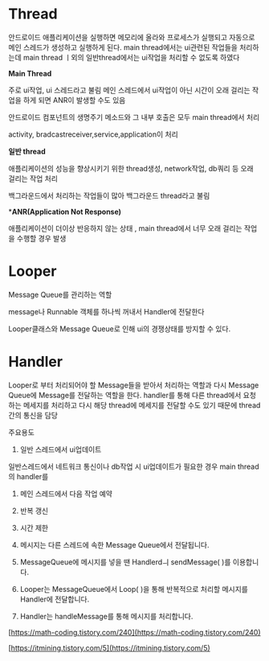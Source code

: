 # Thread

안드로이드 애플리케이션을 실행하면 메모리에 올라와 프로세스가 실행되고 자동으로 메인 스레드가 생성하고 실행하게 된다. main thread에서는 ui관련된 작업들을 처리하는데 main thread ㅣ외의 일반thread에서는 ui작업을 처리할 수 없도록 하였다

**Main Thread**

주로 ui작업, ui 스레드라고 불림 메인 스레드에서 ui작업이 아닌 시간이 오래 걸리는 작업을 하게 되면 ANR이 발생할 수도 있음 

안드로이드 컴포넌트의 생명주기 메소드와 그 내부 호출은 모두 main thread에서 처리

activity, bradcastreceiver,service,application이 처리

**일반 thread**

애플리케이션의 성능을 향상시키기 위한 thread생성, network작업, db쿼리 등 오래 걸리는 작업 처리

백그라운드에서 처리하는 작업들이 많아 백그라운드 thread라고 불림

***ANR(Application Not Response)**

애플리케이션이 더이상 반응하지 않는 상태 , main thread에서 너무 오래 걸리는 작업을 수행할 경우 발생 

# Looper

Message Queue를 관리하는 역할

message나 Runnable 객체를 하나씩 꺼내서 Handler에 전달한다

Looper클래스와 Message Queue로 인해 ui의 경쟁상태를 방지할 수 있다.

# Handler

Looper로 부터 처리되어야 할 Message들을 받아서 처리하는 역할과 다시 Message Queue에 Message를 전달하는 역할을 한다. handler를 통해 다른 thread에서 요청하는 메세지를 처리하고 다시 해당 thread에 메세지를 전달할 수도 있기 때문에 thread간의 통신을 담당

주요용도

1. 일반 스레드에서 ui업데이트 

일반스레드에서 네트워크 통신이나 db작업 시 ui업데이트가 필요한 경우 main thread의 handler를

1. 메인 스레드에서 다음 작업 예약
2. 반복 갱신
3. 시간 제한

1. 메시지는 다른 스레드에 속한 Message Queue에서 전달됩니다.
2. MessageQueue에 메시지를 넣을 땐 Handlerdㅢ sendMessage( )를 이용합니다.
3. Looper는 MessageQueue에서 Loop( )을 통해 반복적으로 처리할 메시지를 Handler에 전달합니다.
4. Handler는 handleMessage를 통해 메시지를 처리합니다.

[https://math-coding.tistory.com/240](https://math-coding.tistory.com/240)

[https://itmining.tistory.com/5](https://itmining.tistory.com/5)
